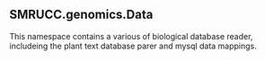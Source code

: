## SMRUCC.genomics.Data

This namespace contains a various of biological database reader, includeing the plant text database parer and mysql data mappings.